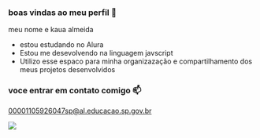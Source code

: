 ### boas vindas ao meu perfil 🖤

meu nome e kaua almeida

- estou estudando no Alura
- Estou me desevolvendo na linguagem javscript
- Utilizo esse espaco para minha organizazação e compartilhamento dos meus projetos desenvolvidos

### voce entrar em contato comigo 📫

00001105926047sp@al.educacao.sp.gov.br

![](![image](https://github.com/user-attachments/assets/82365a0d-3448-4c8a-9782-4bfa0cafbd7e)
)


